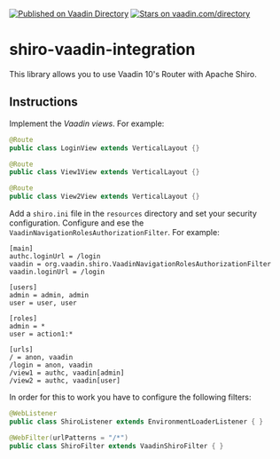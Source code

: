 [![Published on Vaadin  Directory](https://img.shields.io/badge/Vaadin%20Directory-published-00b4f0.svg)](https://vaadin.com/directory/component/shiro-vaadin-integration)
[![Stars on vaadin.com/directory](https://img.shields.io/vaadin-directory/star/shiro-vaadin-integration.svg)](https://vaadin.com/directory/component/shiro-vaadin-integration)

# shiro-vaadin-integration
This library allows you to use Vaadin 10's Router with Apache Shiro.

Instructions
------------
Implement the *Vaadin views*. For example:

```Java
@Route
public class LoginView extends VerticalLayout {}

@Route
public class View1View extends VerticalLayout {}

@Route
public class View2View extends VerticalLayout {}
```

Add a `shiro.ini` file in the `resources` directory and set your security configuration. Configure and ese the `VaadinNavigationRolesAuthorizationFilter`. For example:

```
[main]
authc.loginUrl = /login
vaadin = org.vaadin.shiro.VaadinNavigationRolesAuthorizationFilter
vaadin.loginUrl = /login

[users]
admin = admin, admin
user = user, user

[roles]
admin = *
user = action1:*

[urls]
/ = anon, vaadin
/login = anon, vaadin
/view1 = authc, vaadin[admin]
/view2 = authc, vaadin[user]
```

In order for this to work you have to configure the following filters:

```Java
@WebListener
public class ShiroListener extends EnvironmentLoaderListener { }

@WebFilter(urlPatterns = "/*")
public class ShiroFilter extends VaadinShiroFilter { }
```
